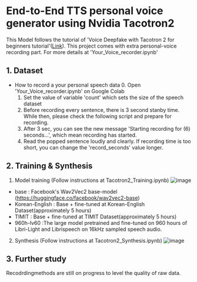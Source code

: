 End-to-End TTS personal voice generator using Nvidia Tacotron2
=============

This Model follows the tutorial of 'Voice Deepfake with Tacotron 2 for beginners tutorial'([Link](https://www.youtube.com/watch?v=gVqSEIr2PD4)). This project comes with extra personal-voice recording part. For more details at 'Your_Voice_recorder.ipynb'

## 1. Dataset

- How to record a your personal speech data
   0. Open 'Your_Voice_recorder.ipynb' on Google Colab 
   1. Set the value of variable 'count' which sets the size of the speech dataset
   2. Before recording every sentence, there is 3 second stanby time. While then, please check the following script and prepare for recording.   
   3. After 3 sec, you can see the new message 'Starting recording for (6) seconds...', which mean recording has started.
   4. Read the popped sentence loudly and clearly. If recording time is too short, you can change the 'record_seconds' value longer.

## 2. Training & Synthesis 

1) Model training (Follow instructions at Tacotron2_Training.ipynb)
![image](https://user-images.githubusercontent.com/13134929/134140263-33fd0890-d2e8-450e-8977-32a79c3c5fba.png)

- base : Facebook's Wav2Vec2 base-model (https://huggingface.co/facebook/wav2vec2-base)
- Korean-English : Base + fine-tuned at Korean-English Dataset(approximately 5 hours)
- TIMIT : Base + fine-tuned at TIMIT Dataset(approximately 5 hours)
- 960h-lv60 :The large model pretrained and fine-tuned on 960 hours of Libri-Light and Librispeech on 16kHz sampled speech audio.

2) Synthesis (Follow instructions at Tacotron2_Synthesis.ipynb)
![image](https://user-images.githubusercontent.com/13134929/134140641-89b6aab9-803b-48a8-b487-5e020472e8eb.png)

## 3. Further study
  Recodrdingmethods are still on progress to level the quality of raw data. 
